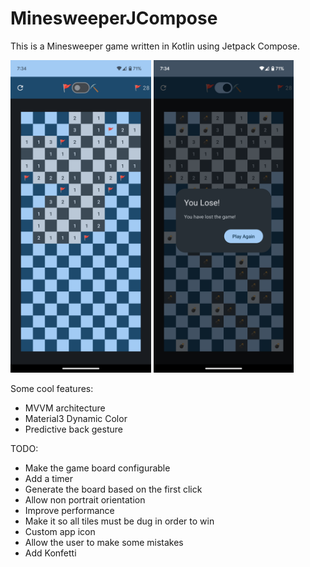 # MinesweeperJCompose

This is a Minesweeper game written in Kotlin using Jetpack Compose.

<img src="Screenshot1.png" height="500" /> <img src="Screenshot2.png" height="500" />


Some cool features:
- MVVM architecture
- Material3 Dynamic Color
- Predictive back gesture

TODO:
- Make the game board configurable
- Add a timer
- Generate the board based on the first click
- Allow non portrait orientation
- Improve performance
- Make it so all tiles must be dug in order to win
- Custom app icon
- Allow the user to make some mistakes
- Add Konfetti
